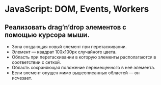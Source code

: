 # JavaScript: DOM, Events, Workers
## Реализовать drag’n’drop элементов с помощью курсора мыши.
- Зона создающая новый элемент при перетаскивании.
- Элемент — квадрат 100х100px случайного цвета.
- Область при перетаскивании в которую элементы располагаются в соответствии с сеткой.
- Область сохраняющая положение перемещенного в неё элемента.
- Если элемент опущен мимо вышеописанных областей — он исчезает.
